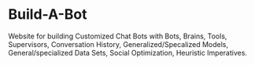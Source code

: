 # Build-A-Bot
Website for building Customized Chat Bots with Bots, Brains, Tools, Supervisors, Conversation History, Generalized/Specalized Models, General/specialized Data Sets, Social Optimization, Heuristic Imperatives.
